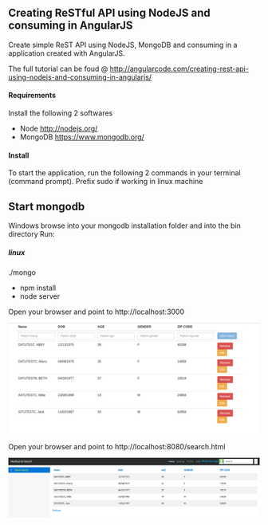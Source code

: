 ## Creating ReSTful API using NodeJS and consuming in AngularJS

Create simple ReST API using NodeJS, MongoDB and consuming in a application created with AngularJS. 

The full tutorial can be foud @ http://angularcode.com/creating-rest-api-using-nodejs-and-consuming-in-angularjs/
#### Requirements
Install the following 2 softwares
* Node http://nodejs.org/
* MongoDB https://www.mongodb.org/

#### Install
To start the application, run the following 2 commands in your terminal (command prompt).
Prefix sudo if working in linux machine

Start mongodb
-----------------------
Windows
browse into your mongodb installation folder and into the bin directory
Run:
##### linux
./mongo

* npm install
* node server

Open your browser and point to http://localhost:3000

![Index Page](https://github.com/JenifferWuUCLA/simple-restful-api-angularjs/blob/master/public/image/Patient%20index%20page.png)

Open your browser and point to http://localhost:8080/search.html

![Search Page](https://github.com/JenifferWuUCLA/simple-restful-api-angularjs/blob/master/public/image/Patient%20search%20page.png)